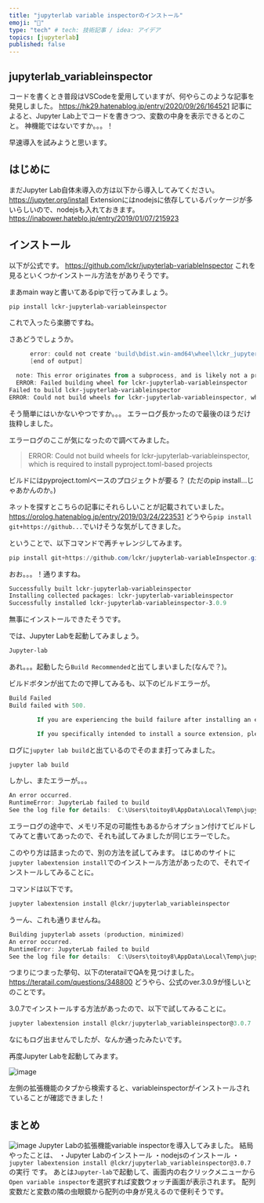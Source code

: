 ```yaml
---
title: "jupyterlab variable inspectorのインストール"
emoji: "🔅"
type: "tech" # tech: 技術記事 / idea: アイデア
topics: [jupyterlab]
published: false
---
```

## jupyterlab_variableinspector
コードを書くとき普段はVSCodeを愛用していますが、何やらこのような記事を発見しました。
https://hk29.hatenablog.jp/entry/2020/09/26/164521
記事によると、Jupyter Lab上でコードを書きつつ、変数の中身を表示できるとのこと。
神機能ではないですか。。。！

早速導入を試みようと思います。

## はじめに
まだJupyter Lab自体未導入の方は以下から導入してみてください。
https://jupyter.org/install
Extensionにはnodejsに依存しているパッケージが多いらしいので、nodejsも入れておきます。
https://inabower.hateblo.jp/entry/2019/01/07/215923

## インストール
以下が公式です。
https://github.com/lckr/jupyterlab-variableInspector
これを見るといくつかインストール方法をがありそうです。

まあmain wayと書いてあるpipで行ってみましょう。
```powershell
pip install lckr-jupyterlab-variableinspector
```
これで入ったら楽勝ですね。

さあどうでしょうか。
```powershell
      error: could not create 'build\bdist.win-amd64\wheel\lckr_jupyterlab_variableinspector-3.0.9.data\data\share\jupyter\labextensions\@lckr\jupyterlab_variableinspector': 指定されたパスが見つかりません。
      [end of output]

  note: This error originates from a subprocess, and is likely not a problem with pip.
  ERROR: Failed building wheel for lckr-jupyterlab-variableinspector
Failed to build lckr-jupyterlab-variableinspector
ERROR: Could not build wheels for lckr-jupyterlab-variableinspector, which is required to install pyproject.toml-based projects
```
そう簡単にはいかないやつですか。。。
エラーログ長かったので最後のほうだけ抜粋しました。

エラーログのここが気になったので調べてみました。
> ERROR: Could not build wheels for lckr-jupyterlab-variableinspector, which is required to install pyproject.toml-based projects

ビルドにはpyproject.tomlベースのプロジェクトが要る？
(ただのpip install...じゃあかんのか。)

ネットを探すとこちらの記事にそれらしいことが記載されていました。
https://orolog.hatenablog.jp/entry/2019/03/24/223531
どうやら`pip install git+https://github...`でいけそうな気がしてきました。

ということで、以下コマンドで再チャレンジしてみます。
```powershell
pip install git+https://github.com/lckr/jupyterlab-variableInspector.git
```
おお。。。！通りますね。
```powershell
Successfully built lckr-jupyterlab-variableinspector
Installing collected packages: lckr-jupyterlab-variableinspector
Successfully installed lckr-jupyterlab-variableinspector-3.0.9
```
無事にインストールできたそうです。

では、Jupyter Labを起動してみましょう。
```powershell
Jupyter-lab
```

あれ。。。起動したら`Build Recommended`と出てしまいました(なんで？)。

ビルドボタンが出てたので押してみるも、以下のビルドエラーが。

```powershell
Build Failed
Build failed with 500.

        If you are experiencing the build failure after installing an extension (or trying to include previously installed extension after updating JupyterLab) please check the extension repository for new installation instructions as many extensions migrated to the prebuilt extensions system which no longer requires rebuilding JupyterLab (but uses a different installation procedure, typically involving a package manager such as 'pip' or 'conda').

        If you specifically intended to install a source extension, please run 'jupyter lab build' on the server for full output.
```

ログに`jupyter lab build`と出ているのでそのまま打ってみました。

```powershell
jupyter lab build
```
しかし、またエラーが。。。
```powershell
An error occurred.
RuntimeError: JupyterLab failed to build
See the log file for details:  C:\Users\toitoy8\AppData\Local\Temp\jupyterlab-debug-gj6pp_oo.log
```
エラーログの途中で、メモリ不足の可能性もあるからオプション付けてビルドしてみてと書いてあったので、それも試してみましたが同じエラーでした。

このやり方は詰まったので、別の方法を試してみます。
はじめのサイトに`jupyter labextension install`でのインストール方法があったので、それでインストールしてみることに。

コマンドは以下です。
```powershell
jupyter labextension install @lckr/jupyterlab_variableinspector
```
うーん、これも通りませんね。
```powershell    
Building jupyterlab assets (production, minimized)
An error occurred.
RuntimeError: JupyterLab failed to build
See the log file for details:  C:\Users\toitoy8\AppData\Local\Temp\jupyterlab-debug-2z8ki8ah.log
```

つまりにつまった挙句、以下のteratailでQAを見つけました。
https://teratail.com/questions/348800
どうやら、公式のver.3.0.9が怪しいとのことです。

3.0.7でインストールする方法があったので、以下で試してみることに。
```powershell
jupyter labextension install @lckr/jupyterlab_variableinspector@3.0.7
```
なにもログ出ませんでしたが、なんか通ったみたいです。

再度Jupyter Labを起動してみます。

![image](https://user-images.githubusercontent.com/53713805/167282128-4902e4b2-aaa7-49b1-bedc-3eb913a7b719.png)

左側の拡張機能のタブから検索すると、variableinspectorがインストールされていることが確認できました！

## まとめ
![image](https://user-images.githubusercontent.com/53713805/167302296-511594dd-af99-4e34-a540-49e39bf754cd.png)
Jupyter Labの拡張機能variable inspectorを導入してみました。
結局やったことは、
・Jupyter Labのインストール
・nodejsのインストール
・`jupyter labextension install @lckr/jupyterlab_variableinspector@3.0.7`の実行
です。
あとは`Jupyter-lab`で起動して、画面内の右クリックメニューから`Open variable inspector`を選択すれば変数ウォッチ画面が表示されます。
配列変数だと変数の隣の虫眼鏡から配列の中身が見えるので便利そうです。